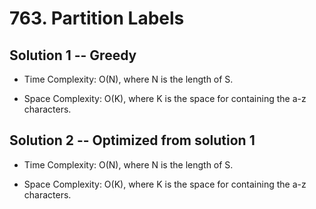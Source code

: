 # 763. Partition Labels

## Solution 1 -- Greedy

* Time Complexity: O(N), where N is the length of S.

* Space Complexity: O(K), where K is the space for containing the a-z characters.

## Solution 2 -- Optimized from solution 1

* Time Complexity: O(N), where N is the length of S.

* Space Complexity: O(K), where K is the space for containing the a-z characters.
